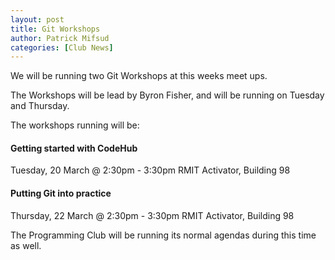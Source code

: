 ```yaml
---
layout: post
title: Git Workshops
author: Patrick Mifsud
categories: [Club News]
---
```

We will be running two Git Workshops at this weeks meet ups. 

<!-- more -->

The Workshops will be lead by Byron Fisher, and will be running on Tuesday and Thursday. 

The workshops running will be:

#### Getting started with CodeHub
Tuesday, 20 March @ 2:30pm - 3:30pm
RMIT Activator, Building 98

#### Putting Git into practice
Thursday, 22 March @ 2:30pm - 3:30pm
RMIT Activator, Building 98

The Programming Club will be running its normal agendas during this time as well.

